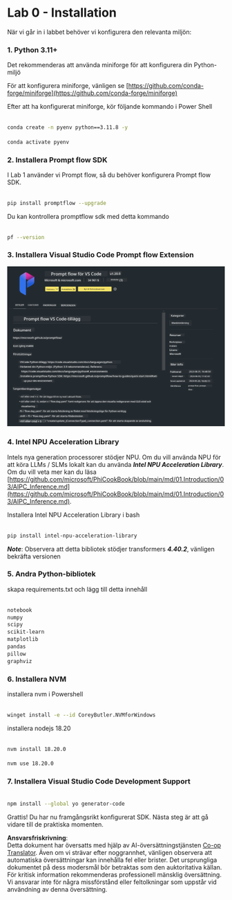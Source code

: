 <!--
CO_OP_TRANSLATOR_METADATA:
{
  "original_hash": "a4ef39027902e82f2c33d568d2a2259a",
  "translation_date": "2025-07-17T03:50:49+00:00",
  "source_file": "md/02.Application/02.Code/Phi3/VSCodeExt/HOL/AIPC/01.Installations.md",
  "language_code": "sv"
}
-->
# **Lab 0 - Installation**

När vi går in i labbet behöver vi konfigurera den relevanta miljön:


### **1. Python 3.11+**

Det rekommenderas att använda miniforge för att konfigurera din Python-miljö

För att konfigurera miniforge, vänligen se [https://github.com/conda-forge/miniforge](https://github.com/conda-forge/miniforge)

Efter att ha konfigurerat miniforge, kör följande kommando i Power Shell

```bash

conda create -n pyenv python==3.11.8 -y

conda activate pyenv

```


### **2. Installera Prompt flow SDK**

I Lab 1 använder vi Prompt flow, så du behöver konfigurera Prompt flow SDK.

```bash

pip install promptflow --upgrade

```

Du kan kontrollera promptflow sdk med detta kommando


```bash

pf --version

```

### **3. Installera Visual Studio Code Prompt flow Extension**

![pf](../../../../../../../../../translated_images/pf_ext.8cf76b5846e9b8562b0dd276004237b3ff3797066b9f912d39c0ae6c88b35878.sv.png)


### **4. Intel NPU Acceleration Library**

Intels nya generation processorer stödjer NPU. Om du vill använda NPU för att köra LLMs / SLMs lokalt kan du använda ***Intel NPU Acceleration Library***. Om du vill veta mer kan du läsa [https://github.com/microsoft/PhiCookBook/blob/main/md/01.Introduction/03/AIPC_Inference.md](https://github.com/microsoft/PhiCookBook/blob/main/md/01.Introduction/03/AIPC_Inference.md).

Installera Intel NPU Acceleration Library i bash


```bash

pip install intel-npu-acceleration-library

```

***Note***: Observera att detta bibliotek stödjer transformers ***4.40.2***, vänligen bekräfta versionen


### **5. Andra Python-bibliotek**


skapa requirements.txt och lägg till detta innehåll

```txt

notebook
numpy 
scipy 
scikit-learn 
matplotlib 
pandas 
pillow 
graphviz

```


### **6. Installera NVM**

installera nvm i Powershell


```bash

winget install -e --id CoreyButler.NVMforWindows

```

installera nodejs 18.20


```bash

nvm install 18.20.0

nvm use 18.20.0

```

### **7. Installera Visual Studio Code Development Support**


```bash

npm install --global yo generator-code

```

Grattis! Du har nu framgångsrikt konfigurerat SDK. Nästa steg är att gå vidare till de praktiska momenten.

**Ansvarsfriskrivning**:  
Detta dokument har översatts med hjälp av AI-översättningstjänsten [Co-op Translator](https://github.com/Azure/co-op-translator). Även om vi strävar efter noggrannhet, vänligen observera att automatiska översättningar kan innehålla fel eller brister. Det ursprungliga dokumentet på dess modersmål bör betraktas som den auktoritativa källan. För kritisk information rekommenderas professionell mänsklig översättning. Vi ansvarar inte för några missförstånd eller feltolkningar som uppstår vid användning av denna översättning.